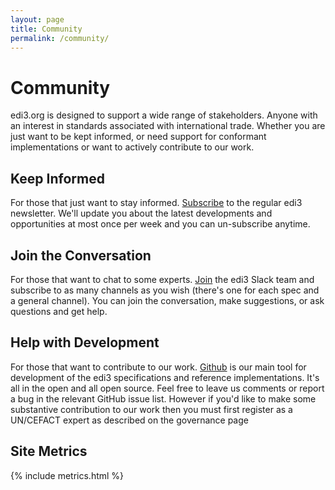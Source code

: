 ```yaml
---
layout: page
title: Community
permalink: /community/
---
```

# Community

edi3.org is designed to support a wide range of stakeholders. Anyone with an interest in standards associated with international trade. Whether you are just want to be kept informed, or need support for conformant implementations or want to actively contribute to our work.

## Keep Informed

For those that just want to stay informed. [Subscribe](http://eepurl.com/dMLfdU) to the regular edi3 newsletter.  We'll update you about the latest developments and opportunities at most once per week and you can un-subscribe anytime.

## Join the Conversation

For those that want to chat to some experts. [Join](http://chat.edi3.org/) the edi3 Slack team and subscribe to as many channels as you wish (there's one for each spec and a general channel).  You can join the conversation, make suggestions, or ask questions and get help.

## Help with Development

For those that want to contribute to our work. [Github](https://github.com/edi3) is our main tool for development of the edi3 specifications and reference implementations. It's all in the open and all open source.  Feel free to leave us comments or report a bug in the relevant GitHub issue list. However if you'd like to make some substantive contribution to our work then you must first register as a UN/CEFACT expert as described on the governance page

## Site Metrics

{% include metrics.html %}